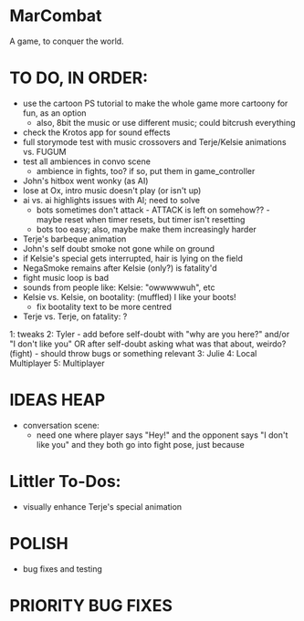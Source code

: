 # MarCombat
A game, to conquer the world.

# TO DO, IN ORDER:
- use the cartoon PS tutorial to make the whole game more cartoony for fun, as an option
    - also, 8bit the music or use different music; could bitcrush everything
- check the Krotos app for sound effects
- full storymode test with music crossovers and Terje/Kelsie animations vs. FUGUM
- test all ambiences in convo scene
    - ambience in fights, too? if so, put them in game_controller
- John's hitbox went wonky (as AI)
- lose at Ox, intro music doesn't play (or isn't up)
- ai vs. ai highlights issues with AI; need to solve
    - bots sometimes don't attack - ATTACK is left on somehow?? - maybe reset when timer resets, but timer isn't resetting
    - bots too easy; also, maybe make them increasingly harder
- Terje's barbeque animation
- John's self doubt smoke not gone while on ground
- if Kelsie's special gets interrupted, hair is lying on the field
- NegaSmoke remains after Kelsie (only?) is fatality'd
- fight music loop is bad
- sounds from people like: Kelsie: "owwwwwuh", etc
- Kelsie vs. Kelsie, on bootality: (muffled) I like your boots!
    - fix bootality text to be more centred
- Terje vs. Terje, on fatality: ?

1: tweaks
2: Tyler - add before self-doubt with "why are you here?" and/or "I don't like you" OR after self-doubt asking what was that about, weirdo? (fight)
    - should throw bugs or something relevant
3: Julie
4: Local Multiplayer
5: Multiplayer

# IDEAS HEAP
- conversation scene:
    - need one where player says "Hey!" and the opponent says "I don't like you" and they both go into fight pose, just because


# Littler To-Dos:
- visually enhance Terje's special animation

# POLISH
- bug fixes and testing

# PRIORITY BUG FIXES